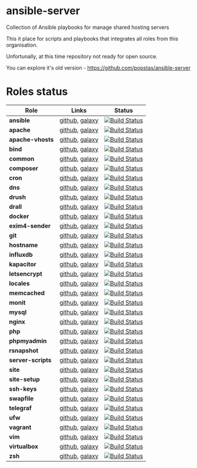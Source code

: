 # ansible-server
Collection of Ansible playbooks for manage shared hosting servers

This it place for scripts and playbooks that integrates all roles from this organisation.

Unfortunally, at this time repository not ready for open source.

You can explore it's old version - https://github.com/popstas/ansible-server

# Roles status
Role | Links | Status
--- | --- | --- 
**ansible** | [github](https://github.com/viasite-ansible/ansible-role-ansible), [galaxy](https://galaxy.ansible.com/viasite-ansible/ansible) | [![Build Status](https://travis-ci.org/viasite-ansible/ansible-role-ansible.svg?branch=master)](https://travis-ci.org/viasite-ansible/ansible-role-ansible)
**apache** | [github](https://github.com/viasite-ansible/ansible-role-apache), [galaxy](https://galaxy.ansible.com/viasite-ansible/apache) | [![Build Status](https://travis-ci.org/viasite-ansible/ansible-role-apache.svg?branch=master)](https://travis-ci.org/viasite-ansible/ansible-role-apache)
**apache-vhosts** | [github](https://github.com/viasite-ansible/ansible-role-apache-vhosts), [galaxy](https://galaxy.ansible.com/viasite-ansible/apache-vhosts) | [![Build Status](https://travis-ci.org/viasite-ansible/ansible-role-apache-vhosts.svg?branch=master)](https://travis-ci.org/viasite-ansible/ansible-role-apache-vhosts)
**bind** | [github](https://github.com/viasite-ansible/ansible-role-bind), [galaxy](https://galaxy.ansible.com/viasite-ansible/bind) | [![Build Status](https://travis-ci.org/viasite-ansible/ansible-role-bind.svg?branch=master)](https://travis-ci.org/viasite-ansible/ansible-role-bind)
**common** | [github](https://github.com/viasite-ansible/ansible-role-common), [galaxy](https://galaxy.ansible.com/viasite-ansible/common) | [![Build Status](https://travis-ci.org/viasite-ansible/ansible-role-common.svg?branch=master)](https://travis-ci.org/viasite-ansible/ansible-role-common)
**composer** | [github](https://github.com/viasite-ansible/ansible-role-composer), [galaxy](https://galaxy.ansible.com/viasite-ansible/composer) | [![Build Status](https://travis-ci.org/viasite-ansible/ansible-role-composer.svg?branch=master)](https://travis-ci.org/viasite-ansible/ansible-role-composer)
**cron** | [github](https://github.com/viasite-ansible/ansible-role-cron), [galaxy](https://galaxy.ansible.com/viasite-ansible/cron) | [![Build Status](https://travis-ci.org/viasite-ansible/ansible-role-cron.svg?branch=master)](https://travis-ci.org/viasite-ansible/ansible-role-cron)
**dns** | [github](https://github.com/viasite-ansible/ansible-role-dns), [galaxy](https://galaxy.ansible.com/viasite-ansible/dns) | [![Build Status](https://travis-ci.org/viasite-ansible/ansible-role-dns.svg?branch=master)](https://travis-ci.org/viasite-ansible/ansible-role-dns)
**drush** | [github](https://github.com/viasite-ansible/ansible-role-drush), [galaxy](https://galaxy.ansible.com/viasite-ansible/drush) | [![Build Status](https://travis-ci.org/viasite-ansible/ansible-role-drush.svg?branch=master)](https://travis-ci.org/viasite-ansible/ansible-role-drush)
**drall** | [github](https://github.com/viasite-ansible/ansible-role-drall), [galaxy](https://galaxy.ansible.com/viasite-ansible/drall) | [![Build Status](https://travis-ci.org/viasite-ansible/ansible-role-drall.svg?branch=master)](https://travis-ci.org/viasite-ansible/ansible-role-drall)
**docker** | [github](https://github.com/viasite-ansible/ansible-role-docker), [galaxy](https://galaxy.ansible.com/viasite-ansible/docker) | [![Build Status](https://travis-ci.org/viasite-ansible/ansible-role-docker.svg?branch=master)](https://travis-ci.org/viasite-ansible/ansible-role-docker)
**exim4-sender** | [github](https://github.com/viasite-ansible/ansible-role-exim4-sender), [galaxy](https://galaxy.ansible.com/viasite-ansible/exim4-sender) | [![Build Status](https://travis-ci.org/viasite-ansible/ansible-role-exim4-sender.svg?branch=master)](https://travis-ci.org/viasite-ansible/ansible-role-exim4-sender)
**git** | [github](https://github.com/viasite-ansible/ansible-role-git), [galaxy](https://galaxy.ansible.com/viasite-ansible/git) | [![Build Status](https://travis-ci.org/viasite-ansible/ansible-role-git.svg?branch=master)](https://travis-ci.org/viasite-ansible/ansible-role-git)
**hostname** | [github](https://github.com/viasite-ansible/ansible-role-hostname), [galaxy](https://galaxy.ansible.com/viasite-ansible/hostname) | [![Build Status](https://travis-ci.org/viasite-ansible/ansible-role-hostname.svg?branch=master)](https://travis-ci.org/viasite-ansible/ansible-role-hostname)
**influxdb** | [github](https://github.com/viasite-ansible/ansible-role-influxdb), [galaxy](https://galaxy.ansible.com/viasite-ansible/influxdb) | [![Build Status](https://travis-ci.org/viasite-ansible/ansible-role-influxdb.svg?branch=master)](https://travis-ci.org/viasite-ansible/ansible-role-influxdb)
**kapacitor** | [github](https://github.com/viasite-ansible/ansible-role-kapacitor), [galaxy](https://galaxy.ansible.com/viasite-ansible/kapacitor) | [![Build Status](https://travis-ci.org/viasite-ansible/ansible-role-kapacitor.svg?branch=master)](https://travis-ci.org/viasite-ansible/ansible-role-kapacitor)
**letsencrypt** | [github](https://github.com/viasite-ansible/ansible-role-letsencrypt), [galaxy](https://galaxy.ansible.com/viasite-ansible/letsencrypt) | [![Build Status](https://travis-ci.org/viasite-ansible/ansible-role-letsencrypt.svg?branch=master)](https://travis-ci.org/viasite-ansible/ansible-role-letsencrypt)
**locales** | [github](https://github.com/viasite-ansible/ansible-role-locales), [galaxy](https://galaxy.ansible.com/viasite-ansible/locales) | [![Build Status](https://travis-ci.org/viasite-ansible/ansible-role-locales.svg?branch=master)](https://travis-ci.org/viasite-ansible/ansible-role-locales)
**memcached** | [github](https://github.com/viasite-ansible/ansible-role-memcached), [galaxy](https://galaxy.ansible.com/viasite-ansible/memcached) | [![Build Status](https://travis-ci.org/viasite-ansible/ansible-role-memcached.svg?branch=master)](https://travis-ci.org/viasite-ansible/ansible-role-memcached)
**monit** | [github](https://github.com/viasite-ansible/ansible-role-monit), [galaxy](https://galaxy.ansible.com/viasite-ansible/monit) | [![Build Status](https://travis-ci.org/viasite-ansible/ansible-role-monit.svg?branch=master)](https://travis-ci.org/viasite-ansible/ansible-role-monit)
**mysql** | [github](https://github.com/viasite-ansible/ansible-role-mysql), [galaxy](https://galaxy.ansible.com/viasite-ansible/mysql) | [![Build Status](https://travis-ci.org/viasite-ansible/ansible-role-mysql.svg?branch=master)](https://travis-ci.org/viasite-ansible/ansible-role-mysql)
**nginx** | [github](https://github.com/viasite-ansible/ansible-role-nginx), [galaxy](https://galaxy.ansible.com/viasite-ansible/nginx) | [![Build Status](https://travis-ci.org/viasite-ansible/ansible-role-nginx.svg?branch=master)](https://travis-ci.org/viasite-ansible/ansible-role-nginx)
**php** | [github](https://github.com/viasite-ansible/ansible-role-php), [galaxy](https://galaxy.ansible.com/viasite-ansible/php) | [![Build Status](https://travis-ci.org/viasite-ansible/ansible-role-php.svg?branch=master)](https://travis-ci.org/viasite-ansible/ansible-role-php)
**phpmyadmin** | [github](https://github.com/viasite-ansible/ansible-role-phpmyadmin), [galaxy](https://galaxy.ansible.com/viasite-ansible/phpmyadmin) | [![Build Status](https://travis-ci.org/viasite-ansible/ansible-role-phpmyadmin.svg?branch=master)](https://travis-ci.org/viasite-ansible/ansible-role-phpmyadmin)
**rsnapshot** | [github](https://github.com/viasite-ansible/ansible-role-rsnapshot), [galaxy](https://galaxy.ansible.com/viasite-ansible/rsnapshot) | [![Build Status](https://travis-ci.org/viasite-ansible/ansible-role-rsnapshot.svg?branch=master)](https://travis-ci.org/viasite-ansible/ansible-role-rsnapshot)
**server-scripts** | [github](https://github.com/viasite-ansible/ansible-role-server-scripts), [galaxy](https://galaxy.ansible.com/viasite-ansible/server-scripts) | [![Build Status](https://travis-ci.org/viasite-ansible/ansible-role-server-scripts.svg?branch=master)](https://travis-ci.org/viasite-ansible/ansible-role-server-scripts)
**site** | [github](https://github.com/viasite-ansible/ansible-role-site), [galaxy](https://galaxy.ansible.com/viasite-ansible/site) | [![Build Status](https://travis-ci.org/viasite-ansible/ansible-role-site.svg?branch=master)](https://travis-ci.org/viasite-ansible/ansible-role-site)
**site-setup** | [github](https://github.com/viasite-ansible/ansible-role-site-setup), [galaxy](https://galaxy.ansible.com/viasite-ansible/site-setup) | [![Build Status](https://travis-ci.org/viasite-ansible/ansible-role-site-setup.svg?branch=master)](https://travis-ci.org/viasite-ansible/ansible-role-site-setup)
**ssh-keys** | [github](https://github.com/viasite-ansible/ansible-role-ssh-keys), [galaxy](https://galaxy.ansible.com/viasite-ansible/ssh-keys) | [![Build Status](https://travis-ci.org/viasite-ansible/ansible-role-ssh-keys.svg?branch=master)](https://travis-ci.org/viasite-ansible/ansible-role-ssh-keys)
**swapfile** | [github](https://github.com/viasite-ansible/ansible-role-swapfile), [galaxy](https://galaxy.ansible.com/viasite-ansible/swapfile) | [![Build Status](https://travis-ci.org/viasite-ansible/ansible-role-swapfile.svg?branch=master)](https://travis-ci.org/viasite-ansible/ansible-role-swapfile)
**telegraf** | [github](https://github.com/viasite-ansible/ansible-role-telegraf), [galaxy](https://galaxy.ansible.com/viasite-ansible/telegraf) | [![Build Status](https://travis-ci.org/viasite-ansible/ansible-role-telegraf.svg?branch=master)](https://travis-ci.org/viasite-ansible/ansible-role-telegraf)
**ufw** | [github](https://github.com/viasite-ansible/ansible-role-ufw), [galaxy](https://galaxy.ansible.com/viasite-ansible/ufw) | [![Build Status](https://travis-ci.org/viasite-ansible/ansible-role-ufw.svg?branch=master)](https://travis-ci.org/viasite-ansible/ansible-role-ufw)
**vagrant** | [github](https://github.com/viasite-ansible/ansible-role-vagrant), [galaxy](https://galaxy.ansible.com/viasite-ansible/vagrant) | [![Build Status](https://travis-ci.org/viasite-ansible/ansible-role-vagrant.svg?branch=master)](https://travis-ci.org/viasite-ansible/ansible-role-vagrant)
**vim** | [github](https://github.com/viasite-ansible/ansible-role-vim), [galaxy](https://galaxy.ansible.com/viasite-ansible/vim) | [![Build Status](https://travis-ci.org/viasite-ansible/ansible-role-vim.svg?branch=master)](https://travis-ci.org/viasite-ansible/ansible-role-vim)
**virtualbox** | [github](https://github.com/viasite-ansible/ansible-role-virtualbox), [galaxy](https://galaxy.ansible.com/viasite-ansible/virtualbox) | [![Build Status](https://travis-ci.org/viasite-ansible/ansible-role-virtualbox.svg?branch=master)](https://travis-ci.org/viasite-ansible/ansible-role-virtualbox)
**zsh** | [github](https://github.com/viasite-ansible/ansible-role-zsh), [galaxy](https://galaxy.ansible.com/viasite-ansible/zsh) | [![Build Status](https://travis-ci.org/viasite-ansible/ansible-role-zsh.svg?branch=master)](https://travis-ci.org/viasite-ansible/ansible-role-zsh)
